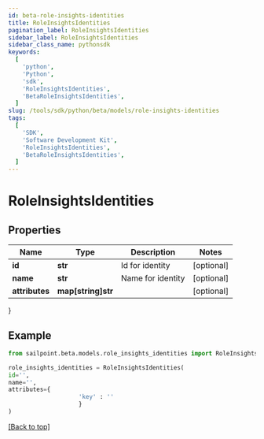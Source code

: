 ```yaml
---
id: beta-role-insights-identities
title: RoleInsightsIdentities
pagination_label: RoleInsightsIdentities
sidebar_label: RoleInsightsIdentities
sidebar_class_name: pythonsdk
keywords:
  [
    'python',
    'Python',
    'sdk',
    'RoleInsightsIdentities',
    'BetaRoleInsightsIdentities',
  ]
slug: /tools/sdk/python/beta/models/role-insights-identities
tags:
  [
    'SDK',
    'Software Development Kit',
    'RoleInsightsIdentities',
    'BetaRoleInsightsIdentities',
  ]
---
```


# RoleInsightsIdentities

## Properties

| Name           | Type               | Description       | Notes      |
| -------------- | ------------------ | ----------------- | ---------- |
| **id**         | **str**            | Id for identity   | [optional] |
| **name**       | **str**            | Name for identity | [optional] |
| **attributes** | **map[string]str** |                   | [optional] |

}

## Example

```python
from sailpoint.beta.models.role_insights_identities import RoleInsightsIdentities

role_insights_identities = RoleInsightsIdentities(
id='',
name='',
attributes={
                    'key' : ''
                    }
)

```

[[Back to top]](#)
